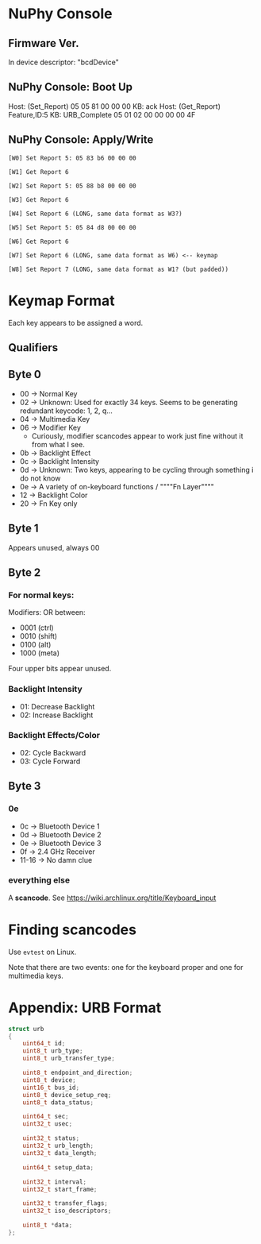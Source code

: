 # NuPhy Console
## Firmware Ver.
In device descriptor: "bcdDevice"

## NuPhy Console: Boot Up
Host: (Set_Report) 05 05 81 00 00 00
KB: ack
Host: (Get_Report) Feature,ID:5
KB: URB_Complete 05 01 02 00 00 00 00 4F

## NuPhy Console: Apply/Write

```
[W0] Set Report 5: 05 83 b6 00 00 00

[W1] Get Report 6

[W2] Set Report 5: 05 88 b8 00 00 00

[W3] Get Report 6

[W4] Set Report 6 (LONG, same data format as W3?)

[W5] Set Report 5: 05 84 d8 00 00 00

[W6] Get Report 6

[W7] Set Report 6 (LONG, same data format as W6) <-- keymap

[W8] Set Report 7 (LONG, same data format as W1? (but padded))
```



# Keymap Format
Each key appears to be assigned a word.

## Qualifiers
## Byte 0
* 00 -> Normal Key
* 02 -> Unknown: Used for exactly 34 keys. Seems to be generating redundant keycode: 1, 2, q...
* 04 -> Multimedia Key
* 06 -> Modifier Key
    - Curiously, modifier scancodes appear to work just fine without it from what I see.
* 0b -> Backlight Effect
* 0c -> Backlight Intensity
* 0d -> Unknown: Two keys, appearing to be cycling through something i do not know
* 0e -> A variety of on-keyboard functions / """"Fn Layer""""
* 12 -> Backlight Color
* 20 -> Fn Key only

## Byte 1
Appears unused, always 00

## Byte 2
### For normal keys:

Modifiers: OR between:

* 0001 (ctrl)
* 0010 (shift)
* 0100 (alt)
* 1000 (meta)

Four upper bits appear unused.

### Backlight Intensity
* 01: Decrease Backlight
* 02: Increase Backlight

### Backlight Effects/Color
* 02: Cycle Backward
* 03: Cycle Forward

## Byte 3
### 0e
* 0c -> Bluetooth Device 1
* 0d -> Bluetooth Device 2
* 0e -> Bluetooth Device 3
* 0f -> 2.4 GHz Receiver
* 11-16 -> No damn clue

### everything else
A **scancode**. See https://wiki.archlinux.org/title/Keyboard_input

# Finding scancodes
Use `evtest` on Linux.

Note that there are two events: one for the keyboard proper and one for multimedia keys.

# Appendix: URB Format
```c
struct urb
{
    uint64_t id;
    uint8_t urb_type;
    uint8_t urb_transfer_type;

    uint8_t endpoint_and_direction;
    uint8_t device;
    uint16_t bus_id;
    uint8_t device_setup_req;
    uint8_t data_status;

    uint64_t sec;
    uint32_t usec;

    uint32_t status;
    uint32_t urb_length;
    uint32_t data_length;

    uint64_t setup_data;

    uint32_t interval;
    uint32_t start_frame;

    uint32_t transfer_flags;
    uint32_t iso_descriptors;

    uint8_t *data;
};
```
